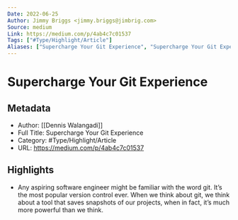 ```yaml
---
Date: 2022-06-25
Author: Jimmy Briggs <jimmy.briggs@jimbrig.com>
Source: medium
Link: https://medium.com/p/4ab4c7c01537
Tags: ["#Type/Highlight/Article"]
Aliases: ["Supercharge Your Git Experience", "Supercharge Your Git Experience"]
---
```

# Supercharge Your Git Experience

## Metadata
- Author: [[Dennis Walangadi]]
- Full Title: Supercharge Your Git Experience
- Category: #Type/Highlight/Article
- URL: https://medium.com/p/4ab4c7c01537

## Highlights
- Any aspiring software engineer might be familiar with the word git. It’s the most popular version control ever. When we think about git, we think about a tool that saves snapshots of our projects, when in fact, it’s much more powerful than we think.

